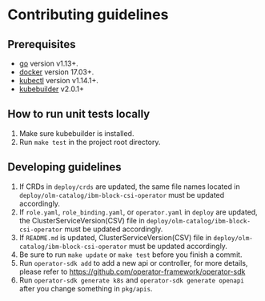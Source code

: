 # Contributing guidelines

## Prerequisites
- [go](https://golang.org/dl/) version v1.13+.
- [docker](https://docs.docker.com/install/) version 17.03+.
- [kubectl](https://kubernetes.io/docs/tasks/tools/install-kubectl/) version v1.14.1+.
- [kubebuilder](https://book.kubebuilder.io/quick-start.html#installation) v2.0.1+

## How to run unit tests locally
1. Make sure kubebuilder is installed.
2. Run `make test` in the project root directory.

## Developing guidelines
1. If CRDs in `deploy/crds` are updated, the same file names located in `deploy/olm-catalog/ibm-block-csi-operator` must be updated accordingly.
2. If `role.yaml`, `role_binding.yaml`, or `operator.yaml` in `deploy` are updated, the ClusterServiceVersion(CSV) file in `deploy/olm-catalog/ibm-block-csi-operator` must be updated accordingly.
3. If `README.md` is updated, ClusterServiceVersion(CSV) file in `deploy/olm-catalog/ibm-block-csi-operator` must be updated accordingly.
4. Be sure to run `make update` or `make test` before you finish a commit.
5. Run `operator-sdk add` to add a new api or controller, for more details, please refer to https://github.com/operator-framework/operator-sdk
6. Run `operator-sdk generate k8s` and `operator-sdk generate openapi` after you change something in `pkg/apis`.


